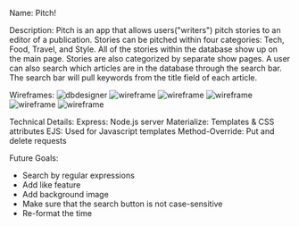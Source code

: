 Name: Pitch!

Description: Pitch is an app that allows users("writers") pitch stories to an editor of a publication.
Stories can be pitched within four categories: Tech, Food, Travel, and Style.
All of the stories within the database show up on the main page.
Stories are also categorized by separate show pages.
A user can also search which articles are in the database through the search bar.
The search bar will pull keywords from the title field of each article.

Wireframes:
![dbdesigner](wireframes/dbdesigner.png)
![wireframe](wireframes/wireframe1.png)
![wireframe](wireframes/wireframe2.png)
![wireframe](wireframes/wireframe3.png)
![wireframe](wireframes/wireframe4.png)
![wireframe](wireframes/wireframe5.png)


Technical Details:
Express: Node.js server
Materialize: Templates & CSS attributes
EJS: Used for Javascript templates
Method-Override: Put and delete requests

Future Goals:
- Search by regular expressions
- Add like feature
- Add background image
- Make sure that the search button is not case-sensitive
- Re-format the time
